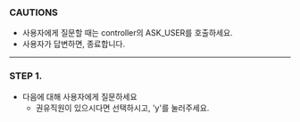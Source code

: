 ### CAUTIONS ###
- 사용자에게 질문할 때는 controller의 ASK_USER를 호출하세요.
- 사용자가 답변하면, 종료합니다.
---------------------------------

### STEP 1. 
- 다음에 대해 사용자에게 질문하세요
  - 권유직원이 있으시다면 선택하시고, 'y'를 눌러주세요.